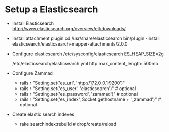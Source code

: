 # Setup a Elasticsearch

* Install Elasticsearch
  http://www.elasticsearch.org/overview/elkdownloads/

* Install attachment plugin
  cd /usr/share/elasticsearch
  bin/plugin -install elasticsearch/elasticsearch-mapper-attachments/2.0.0

* Configure elasticsearch
  /etc/sysconfig/elasticsearch
  ES_HEAP_SIZE=2g

  /etc/elasticsearch/elasticsearch.yml
  http.max_content_length: 500mb

* Configure Zammad

  * rails r "Setting.set('es_url', 'http://172.0.0.1:9200')"
  * rails r "Setting.set('es_user', 'elasticsearch')" # optional
  * rails r "Setting.set('es_password', 'zammad')" # optional
  * rails r "Setting.set('es_index', Socket.gethostname + '_zammad')" # optional

* Create elastic search indexes
  * rake searchindex:rebuild # drop/create/reload

